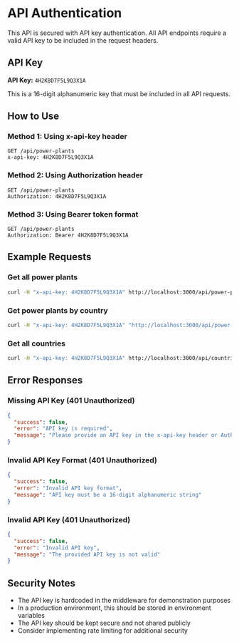 # API Authentication

This API is secured with API key authentication. All API endpoints require a valid API key to be included in the request headers.

## API Key

**API Key:** `4H2K8D7F5L9Q3X1A`

This is a 16-digit alphanumeric key that must be included in all API requests.

## How to Use

### Method 1: Using x-api-key header
```
GET /api/power-plants
x-api-key: 4H2K8D7F5L9Q3X1A
```

### Method 2: Using Authorization header
```
GET /api/power-plants
Authorization: 4H2K8D7F5L9Q3X1A
```

### Method 3: Using Bearer token format
```
GET /api/power-plants
Authorization: Bearer 4H2K8D7F5L9Q3X1A
```

## Example Requests

### Get all power plants
```bash
curl -H "x-api-key: 4H2K8D7F5L9Q3X1A" http://localhost:3000/api/power-plants
```

### Get power plants by country
```bash
curl -H "x-api-key: 4H2K8D7F5L9Q3X1A" "http://localhost:3000/api/power-plants?country=USA"
```

### Get all countries
```bash
curl -H "x-api-key: 4H2K8D7F5L9Q3X1A" http://localhost:3000/api/countries
```

## Error Responses

### Missing API Key (401 Unauthorized)
```json
{
  "success": false,
  "error": "API key is required",
  "message": "Please provide an API key in the x-api-key header or Authorization header"
}
```

### Invalid API Key Format (401 Unauthorized)
```json
{
  "success": false,
  "error": "Invalid API key format",
  "message": "API key must be a 16-digit alphanumeric string"
}
```

### Invalid API Key (401 Unauthorized)
```json
{
  "success": false,
  "error": "Invalid API key",
  "message": "The provided API key is not valid"
}
```

## Security Notes

- The API key is hardcoded in the middleware for demonstration purposes
- In a production environment, this should be stored in environment variables
- The API key should be kept secure and not shared publicly
- Consider implementing rate limiting for additional security 